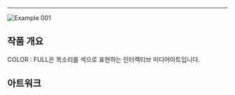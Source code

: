 
<body>
  <hr>
  <img src = "images/오프닝2" alt = "Example 001" style="display: block; margin: auto;">
</body>


<!-- Using HTML to center the abstract -->
<div class="columns is-centered has-text-centered">
  <div class="column is-four-fifths">
    <h2>작품 개요</h2>
    <div class="content has-text-justified">
      COLOR : FULL은 목소리를 색으로 표현하는 인터랙티브 미디어아트입니다.
    </div>
  </div>
</div>



## 아트워크 


</code></pre>

